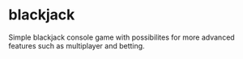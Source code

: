 # blackjack
Simple blackjack console game with possibilites for more advanced features such as multiplayer and betting.
